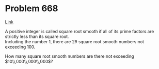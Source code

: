 # Problem 668

[Link](https://projecteuler.net/problem=668)

A positive integer is called square root smooth if all of its prime factors are strictly less than its square root.  
Including the number $1$, there are $29$ square root smooth numbers not exceeding $100$. 

How many square root smooth numbers are there not exceeding $10\\,000\\,000\\,000$?
